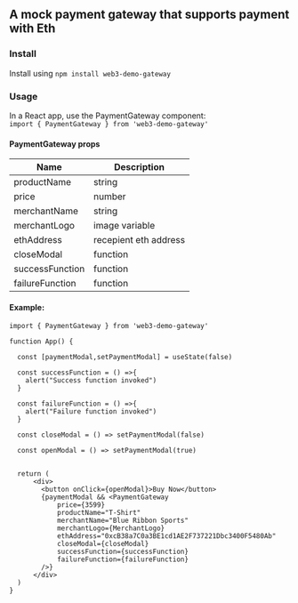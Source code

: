 ## A mock payment gateway that supports payment with Eth


### Install

Install using `npm install web3-demo-gateway`

### Usage 

In a React app, use the PaymentGateway component:  
`import { PaymentGateway } from 'web3-demo-gateway'`  

#### PaymentGateway props

| Name               | Description      
| ------------------ | ---------------------    
| productName        | string            
| price              | number          
| merchantName       | string            
| merchantLogo       | image variable            
| ethAddress         | recepient eth address             
| closeModal         | function          
| successFunction    | function
| failureFunction    | function  

#### Example:  
```
import { PaymentGateway } from 'web3-demo-gateway'

function App() {

  const [paymentModal,setPaymentModal] = useState(false)

  const successFunction = () =>{
    alert("Success function invoked")
  }

  const failureFunction = () =>{
    alert("Failure function invoked")
  }

  const closeModal = () => setPaymentModal(false)

  const openModal = () => setPaymentModal(true)
  

  return (
      <div>
        <button onClick={openModal}>Buy Now</button>
        {paymentModal && <PaymentGateway 
            price={3599}
            productName="T-Shirt"
            merchantName="Blue Ribbon Sports"
            merchantLogo={MerchantLogo}
            ethAddress="0xcB38a7C0a3BE1cd1AE2F737221Dbc3400F5480Ab"
            closeModal={closeModal}
            successFunction={successFunction}
            failureFunction={failureFunction}
        />}
      </div>
  )
}
```
